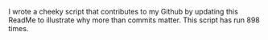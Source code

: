 I wrote a cheeky script that contributes to my Github by updating this ReadMe to illustrate why more than commits matter. This script has run 898 times.